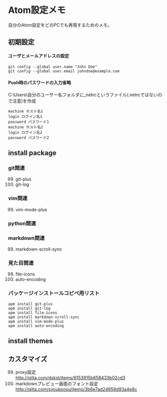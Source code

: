 # Atom設定メモ
自分のAtom設定をどのPCでも再現するためのメモ。
## 初期設定
#### ユーザとメールアドレスの設定
```
git config --global user.name "John Doe"
git config --global user.email johndoe@example.com
```
#### Push時のパスワードの入力省略
C:\Users\自分のユーザー名フォルダに_netrcというファイル(.netrcではないので注意)を作成
```
machine ホスト名1
login ログイン名1
password パスワード1
machine ホスト名2
login ログイン名2
password パスワード2
```

## install package
### git関連
99. git-plus
99. git-log

### vim関連
99. vim-mode-plus

### python関連

### markdown関連
99. markdown-scroll-sync

### 見た目関連
99. file-icons
99. auto-encoding

### パッケージインストールコピペ用リスト
```
apm install git-plus
apm install git-log
apm install file-icons
apm install markdown-scroll-sync
apm install vim-mode-plus
apm install auto-encoding
```
## install themes

## カスタマイズ
99. proxy設定  
http://qiita.com/dskst/items/6153915b658433b02cd3
99. markdownプレビュー画面のフォント設定  
http://qiita.com/syoukoosu/items/3b6e7ad24659d93a4e8c
